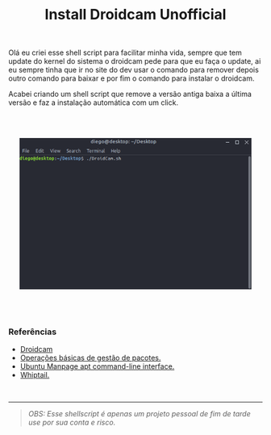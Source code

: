 <br>
<h1 align="center">Install Droidcam Unofficial</h1>
<br>

<p>Olá eu criei esse shell script para facilitar minha vida, sempre que tem update do kernel do sistema o droidcam pede para que eu faça o update, ai eu sempre tinha que ir no site do dev usar o comando para remover depois outro comando para baixar e por fim o comando para instalar o droidcam.</p>
<p>Acabei criando um shell script que remove a versão antiga baixa a última versão e faz a instalação automática com um click.</p>

<br><br>

<p align="center">
  <img width="460" height="300" src="assets/install_droidcam.gif">
</p>

<br><br>

### Referências

- [Droidcam](https://www.dev47apps.com/droidcam/linux/)
- [Operações básicas de gestão de pacotes.](https://www.debian.org/doc/manuals/debian-reference/ch02.pt.html#_basic_package_management_operations)
- [Ubuntu Manpage apt command-line interface.](https://manpages.ubuntu.com/manpages/focal/man8/apt.8.html)
- [Whiptail.](https://en.wikibooks.org/wiki/Bash_Shell_Scripting/)

<br>


---
>*OBS: Esse shellscript é apenas um projeto pessoal de fim de tarde use por sua conta e risco.*